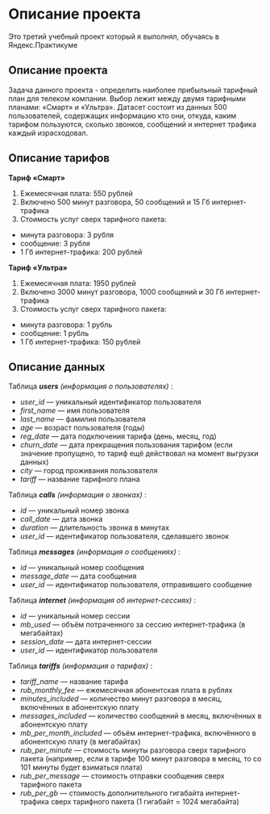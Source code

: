 # Описание проекта
Это третий учебный проект который я выполнял, обучаясь в Яндекс.Практикуме

## Описание проекта

Задача данного проекта - определить наиболее прибыльный тарифный план для телеком компании. Выбор лежит между двумя тарифными планами: «Смарт» и «Ультра». Датасет состоит из данных 500 пользователей, содержащих информацию кто они, откуда, каким тарифом пользуются, сколько звонков, сообщений и интернет трафика каждый израсходовал.

## Описание тарифов

**Тариф «Смарт»**
1. Ежемесячная плата: 550 рублей
2. Включено 500 минут разговора, 50 сообщений и 15 Гб интернет-трафика
3. Стоимость услуг сверх тарифного пакета:
 * минута разговора: 3 рубля
 * сообщение: 3 рубля
 * 1 Гб интернет-трафика: 200 рублей

**Тариф «Ультра»**
1. Ежемесячная плата: 1950 рублей
2. Включено 3000 минут разговора, 1000 сообщений и 30 Гб интернет-трафика
3. Стоимость услуг сверх тарифного пакета:
 * минута разговора: 1 рубль
 * сообщение: 1 рубль
 * 1 Гб интернет-трафика: 150 рублей

## Описание данных

Таблица _**users** (информация о пользователях)_ :
* _user_id_ — уникальный идентификатор пользователя
* _first_name_ — имя пользователя
* _last_name_ — фамилия пользователя
* _age_ — возраст пользователя (годы)
* _reg_date_ — дата подключения тарифа (день, месяц, год)
* _churn_date_ — дата прекращения пользования тарифом (если значение пропущено, то тариф ещё действовал на момент выгрузки данных)
* _city_ — город проживания пользователя
* _tariff_ — название тарифного плана

Таблица _**calls** (информация о звонках)_ :
* _id_ — уникальный номер звонка
* _call_date_ — дата звонка
* _duration_ — длительность звонка в минутах
* _user_id_ — идентификатор пользователя, сделавшего звонок

Таблица _**messages** (информация о сообщениях)_ :
* _id_ — уникальный номер сообщения
* _message_date_ — дата сообщения
* _user_id_ — идентификатор пользователя, отправившего сообщение

Таблица _**internet** (информация об интернет-сессиях)_ :
* _id_ — уникальный номер сессии
* _mb_used_ — объём потраченного за сессию интернет-трафика (в мегабайтах)
* _session_date_ — дата интернет-сессии
* _user_id_ — идентификатор пользователя

Таблица _**tariffs** (информация о тарифах)_ :
* _tariff_name_ — название тарифа
* _rub_monthly_fee_ — ежемесячная абонентская плата в рублях
* _minutes_included_ — количество минут разговора в месяц, включённых в абонентскую плату
* _messages_included_ — количество сообщений в месяц, включённых в абонентскую плату
* _mb_per_month_included_ — объём интернет-трафика, включённого в абонентскую плату (в мегабайтах)
* _rub_per_minute_ — стоимость минуты разговора сверх тарифного пакета (например, если в тарифе 100 минут разговора в месяц, то со 101 минуты будет взиматься плата)
* _rub_per_message_ — стоимость отправки сообщения сверх тарифного пакета
* _rub_per_gb_ — стоимость дополнительного гигабайта интернет-трафика сверх тарифного пакета (1 гигабайт = 1024 мегабайта)
